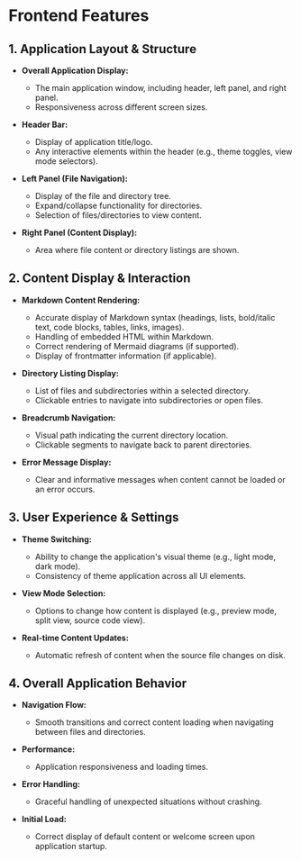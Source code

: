 # Frontend Features
## 1. Application Layout & Structure

- **Overall Application Display:**
  - The main application window, including header, left panel, and right panel.
  - Responsiveness across different screen sizes.

- **Header Bar:**
  - Display of application title/logo.
  - Any interactive elements within the header (e.g., theme toggles, view mode selectors).

- **Left Panel (File Navigation):**
  - Display of the file and directory tree.
  - Expand/collapse functionality for directories.
  - Selection of files/directories to view content.

- **Right Panel (Content Display):**
  - Area where file content or directory listings are shown.

## 2. Content Display & Interaction

- **Markdown Content Rendering:**
  - Accurate display of Markdown syntax (headings, lists, bold/italic text, code blocks, tables, links, images).
  - Handling of embedded HTML within Markdown.
  - Correct rendering of Mermaid diagrams (if supported).
  - Display of frontmatter information (if applicable).

- **Directory Listing Display:**
  - List of files and subdirectories within a selected directory.
  - Clickable entries to navigate into subdirectories or open files.

- **Breadcrumb Navigation:**
  - Visual path indicating the current directory location.
  - Clickable segments to navigate back to parent directories.

- **Error Message Display:**
  - Clear and informative messages when content cannot be loaded or an error occurs.

## 3. User Experience & Settings

- **Theme Switching:**
  - Ability to change the application's visual theme (e.g., light mode, dark mode).
  - Consistency of theme application across all UI elements.

- **View Mode Selection:**
  - Options to change how content is displayed (e.g., preview mode, split view, source code view).

- **Real-time Content Updates:**
  - Automatic refresh of content when the source file changes on disk.

## 4. Overall Application Behavior

- **Navigation Flow:**
  - Smooth transitions and correct content loading when navigating between files and directories.

- **Performance:**
  - Application responsiveness and loading times.

- **Error Handling:**
  - Graceful handling of unexpected situations without crashing.

- **Initial Load:**
  - Correct display of default content or welcome screen upon application startup.
